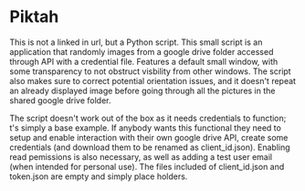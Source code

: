 # Piktah

This is not a linked in url, but a Python script. This small script is an application that randomly images from a google drive folder accessed through API with a credential file. Features a default small window, with some transparency to not obstruct visbility from other windows. The script also makes sure to correct potential orientation issues, and it doesn't repeat an already displayed image before going through all the pictures in the shared google drive folder.

The script doesn't work out of the box as it needs credentials to function; t's simply a base example. If anybody wants this functional they need to setup and enable interaction with their own google drive API, create some credentials (and download them to be renamed as client_id.json). Enabling read pemissions is also necessary, as well as adding a test user email (when intended for personal use). The files included of client_id.json and token.json are empty and simply place holders.
